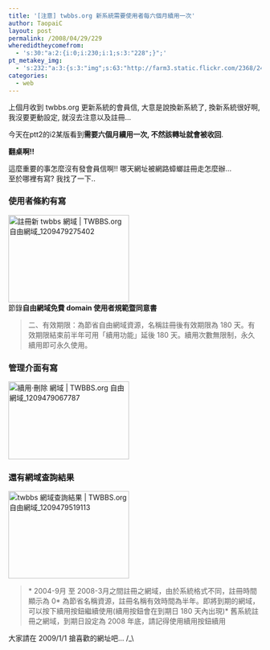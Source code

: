 ```yaml
---
title: '[注意] twbbs.org 新系統需要使用者每六個月續用一次'
author: TaopaiC
layout: post
permalink: /2008/04/29/229
wheredidtheycomefrom:
  - 's:30:"a:2:{i:0;i:230;i:1;s:3:"228";}";'
pt_metakey_img:
  - 's:232:"a:3:{s:3:"img";s:63:"http://farm3.static.flickr.com/2368/2452202568_1b98bb2241_m.jpg";s:3:"alt";s:61:"註冊新 twbbs 網域 | TWBBS.org 自由網域_1209479275402";s:3:"url";s:48:"http://www.flickr.com/photos/taopaic/2452202568/";}";'
categories:
  - web
---
```

上個月收到 twbbs.org 更新系統的會員信, 大意是說換新系統了, 換新系統很好啊, 我沒要更動設定, 就沒去注意以及註冊&#8230;

今天在ptt2的i2某版看到**需要六個月續用一次, 不然該轉址就會被收回**.

**翻桌啊!!**

這麼重要的事怎麼沒有發會員信啊!! 哪天網址被網路蟑螂註冊走怎麼辦&#8230;  
至於哪裡有寫? 我找了一下..  
<!--more-->

### 使用者條約有寫

[<img src="http://farm3.static.flickr.com/2368/2452202568_1b98bb2241_m.jpg" alt="註冊新 twbbs 網域 | TWBBS.org 自由網域_1209479275402" width="240" height="174" />][1]  
節錄**自由網域免費 domain 使用者規範暨同意書**

> 二、有效期限：為節省自由網域資源，名稱註冊後有效期限為 180 天。有效期限結束前半年可用「續用功能」延後 180 天。續用次數無限制，永久續用即可永久使用。

### 管理介面有寫

[<img src="http://farm4.static.flickr.com/3074/2452198368_fee59446b1_m.jpg" alt="續用‧刪除 網域 | TWBBS.org 自由網域_1209479067787" width="240" height="155" />][2]

### 還有網域查詢結果

[<img src="http://farm3.static.flickr.com/2394/2451383451_3a9109b52b_m.jpg" alt="twbbs 網域查詢結果 | TWBBS.org 自由網域_1209479519113" width="240" height="174" />][3]

> \* 2004-9月 至 2008-3月之間註冊之網域，由於系統格式不同，註冊時間顯示為 0\* 為節省名稱資源，註冊名稱有效時間為半年。即將到期的網域，可以按下續用按鈕繼續使用(續用按鈕會在到期日 180 天內出現)* 舊系統註冊之網域，到期日設定為 2008 年底，請記得使用續用按鈕續用

大家請在 2009/1/1 搶喜歡的網址吧&#8230; /_\

 [1]: http://www.flickr.com/photos/taopaic/2452202568/ "註冊新 twbbs 網域 | TWBBS.org 自由網域_1209479275402 by TaopaiC, on Flickr"
 [2]: http://www.flickr.com/photos/taopaic/2452198368/ "續用‧刪除 網域 | TWBBS.org 自由網域_1209479067787 by TaopaiC, on Flickr"
 [3]: http://www.flickr.com/photos/taopaic/2451383451/ "twbbs 網域查詢結果 | TWBBS.org 自由網域_1209479519113 by TaopaiC, on Flickr"